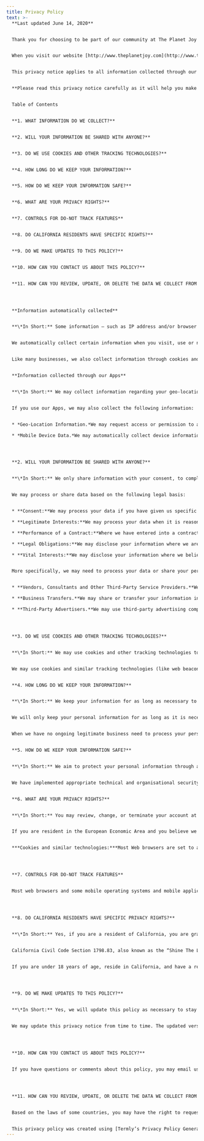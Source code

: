```yaml
---
title: Privacy Policy
text: >-
  **Last updated June 14, 2020**


  Thank you for choosing to be part of our community at The Planet Joy (“**Company**”, “**we**”, “**us**”, or “**our**”). We are committed to protecting your personal information and your right to privacy. If you have any questions or concerns about our notice, or our practices with regards to your personal information, please contact us at **spreadonejoy@gmail.com**


  When you visit our website [http://www.theplanetjoy.com](http://www.theplanetjoy.com/),mobile application, and use our services, you trust us with your personal information. We take your privacy very seriously. In this privacy notice, we seek to explain to you in the clearest way possible what information we collect, how we use it and what rights you have in relation to it. We hope you take some time to read through it carefully, as it is important. If there are any terms in this privacy notice that you do not agree with, please discontinue use of our Sites or Apps and our services.


  This privacy notice applies to all information collected through our website(such as [http://www.theplanetjoy.com](http://www.theplanetjoy.com/)), mobile application, ("**Apps**"), and/or any related services, sales, marketing or events (we refer to them collectively in this privacy notice as the "**Services**").


  **Please read this privacy notice carefully as it will help you make informed decisions about sharing your personal information with us.**


  Table of Contents


  **1. WHAT INFORMATION DO WE COLLECT?**


  **2. WILL YOUR INFORMATION BE SHARED WITH ANYONE?**


  **3. DO WE USE COOKIES AND OTHER TRACKING TECHNOLOGIES?**


  **4. HOW LONG DO WE KEEP YOUR INFORMATION?**


  **5. HOW DO WE KEEP YOUR INFORMATION SAFE?**


  **6. WHAT ARE YOUR PRIVACY RIGHTS?**


  **7. CONTROLS FOR DO-NOT TRACK FEATURES**


  **8. DO CALIFORNIA RESIDENTS HAVE SPECIFIC RIGHTS?**


  **9. DO WE MAKE UPDATES TO THIS POLICY?**


  **10. HOW CAN YOU CONTACT US ABOUT THIS POLICY?**


  **11. HOW CAN YOU REVIEW, UPDATE, OR DELETE THE DATA WE COLLECT FROM YOU?**




  **Information automatically collected**


  **\*In Short:** Some information — such as IP address and/or browser and device characteristics — is collected automatically when you visit our Services or Apps.*


  We automatically collect certain information when you visit, use or navigate the Services or Apps. This information does not reveal your specific identity (like your name or contact information) but may include device and usage information, such as your IP address, browser and device characteristics, operating system, language preferences, referring URLs, device name, country, location, information about how and when you use our Services or Apps and other technical information. This information is primarily needed to maintain the security and operation of our Services or Apps, and for our internal analytics and reporting purposes.


  Like many businesses, we also collect information through cookies and similar technologies.


  **Information collected through our Apps**


  **\*In Short:** We may collect information regarding your geo-location, mobile device, when you use our apps.*


  If you use our Apps, we may also collect the following information:


  * *Geo-Location Information.*We may request access or permission to and track location-based information from your mobile device, either continuously or while you are using our mobile application, to provide location-based services. If you wish to change our access or permissions, you may do so in your device's settings.

  * *Mobile Device Data.*We may automatically collect device information (such as your mobile device ID, model and manufacturer), operating system, version information and IP address.




  **2. WILL YOUR INFORMATION BE SHARED WITH ANYONE?**


  **\*In Short:** We only share information with your consent, to comply with laws, to provide you with services, to protect your rights, or to fulfill business obligations.*


  We may process or share data based on the following legal basis:


  * **Consent:**We may process your data if you have given us specific consent to use your personal information in a specific purpose.

  * **Legitimate Interests:**We may process your data when it is reasonably necessary to achieve our legitimate business interests.

  * **Performance of a Contract:**Where we have entered into a contract with you, we may process your personal information to fulfill the terms of our contract.

  * **Legal Obligations:**We may disclose your information where we are legally required to do so in order to comply with applicable law, governmental requests, a judicial proceeding, court order, or legal process, such as in response to a court order or a subpoena (including in response to public authorities to meet national security or law enforcement requirements).

  * **Vital Interests:**We may disclose your information where we believe it is necessary to investigate, prevent, or take action regarding potential violations of our policies, suspected fraud, situations involving potential threats to the safety of any person and illegal activities, or as evidence in litigation in which we are involved.


  More specifically, we may need to process your data or share your personal information in the following situations:


  * **Vendors, Consultants and Other Third-Party Service Providers.**We may share your data with third party vendors, service providers, contractors or agents who perform services for us or on our behalf and require access to such information to do that work. Examples include: payment processing, data analysis, email delivery, hosting services, customer service and marketing efforts. We may allow selected third parties to use tracking technology on the Services or Apps, which will enable them to collect data about how you interact with the Services or Apps over time. This information may be used to, among other things, analyse and track data, determine the popularity of certain content and better understand online activity. Unless described in this Policy, we do not share, sell, rent or trade any of your information with third parties for their promotional purposes.

  * **Business Transfers.**We may share or transfer your information in connection with, or during negotiations of, any merger, sale of company assets, financing, or acquisition of all or a portion of our business to another company.

  * **Third-Party Advertisers.**We may use third-party advertising companies to serve ads when you visit the Services or Apps. These companies may use information about your visits to our Website(s) and other websites that are contained in web cookies and other tracking technologies in order to provide advertisements about goods and services of interest to you.




  **3. DO WE USE COOKIES AND OTHER TRACKING TECHNOLOGIES?**


  **\*In Short:** We may use cookies and other tracking technologies to collect and store your information.*


  We may use cookies and similar tracking technologies (like web beacons and pixels) to access or store information. Specific information about how we use such technologies and how you can refuse certain cookies is set out in our Cookie Policy.


  **4. HOW LONG DO WE KEEP YOUR INFORMATION?**


  **\*In Short:** We keep your information for as long as necessary to fulfill the purposes outlined in this privacy notice unless otherwise required by law.*


  We will only keep your personal information for as long as it is necessary for the purposes set out in this privacy notice, unless a longer retention period is required or permitted by law (such as tax, accounting or other legal requirements).


  When we have no ongoing legitimate business need to process your personal information, we will either delete or anonymise it, or, if this is not possible (for example, because your personal information has been stored in backup archives), then we will securely store your personal information and isolate it from any further processing until deletion is possible.


  **5. HOW DO WE KEEP YOUR INFORMATION SAFE?**


  **\*In Short:** We aim to protect your personal information through a system of organisational and technical security measures.*


  We have implemented appropriate technical and organisational security measures designed to protect the security of any personal information we process. However, please also remember that we cannot guarantee that the internet itself is 100% secure. Although we will do our best to protect your personal information, transmission of personal information to and from our Services or Apps is at your own risk. You should only access the services within a secure environment.


  **6. WHAT ARE YOUR PRIVACY RIGHTS?**


  **\*In Short:** You may review, change, or terminate your account at any time.*


  If you are resident in the European Economic Area and you believe we are unlawfully processing your personal information, you also have the right to complain to your local data protection supervisory authority. You can find their contact details here: <http://ec.europa.eu/justice/data-protection/bodies/authorities/index_en.htm>.


  ***Cookies and similar technologies:***Most Web browsers are set to accept cookies by default. If you prefer, you can usually choose to set your browser to remove cookies and to reject cookies. If you choose to remove cookies or reject cookies, this could affect certain features or services of our Services or Apps. To opt-out of interest-based advertising by advertisers on our Services or Apps visit <http://www.aboutads.info/choices/>.




  **7. CONTROLS FOR DO-NOT TRACK FEATURES**


  Most web browsers and some mobile operating systems and mobile applications include a Do-Not-Track (“DNT”) feature or setting you can activate to signal your privacy preference not to have data about your online browsing activities monitored and collected. No uniform technology standard for recognising and implementing DNT signals has been finalised. As such, we do not currently respond to DNT browser signals or any other mechanism that automatically communicates your choice not to be tracked online. If a standard for online tracking is adopted that we must follow in the future, we will inform you about that practice in a revised version of this privacy notice.




  **8. DO CALIFORNIA RESIDENTS HAVE SPECIFIC PRIVACY RIGHTS?**


  **\*In Short:** Yes, if you are a resident of California, you are granted specific rights regarding access to your personal information.*


  California Civil Code Section 1798.83, also known as the “Shine The Light” law, permits our users who are California residents to request and obtain from us, once a year and free of charge, information about categories of personal information (if any) we disclosed to third parties for direct marketing purposes and the names and addresses of all third parties with which we shared personal information in the immediately preceding calendar year. If you are a California resident and would like to make such a request, please submit your request in writing to us using the contact information provided below.


  If you are under 18 years of age, reside in California, and have a registered account with the Services or Apps, you have the right to request removal of unwanted data that you publicly post on the Services or Apps. To request removal of such data, please contact us using the contact information provided below, and include the email address associated with your account and a statement that you reside in California. We will make sure the data is not publicly displayed on the Services or Apps, but please be aware that the data may not be completely or comprehensively removed from our systems.




  **9. DO WE MAKE UPDATES TO THIS POLICY?**


  **\*In Short:** Yes, we will update this policy as necessary to stay compliant with relevant laws.*


  We may update this privacy notice from time to time. The updated version will be indicated by an updated “Revised” date and the updated version will be effective as soon as it is accessible. If we make material changes to this privacy notice, we may notify you either by prominently posting a notice of such changes or by directly sending you a notification. We encourage you to review this privacy notice frequently to be informed of how we are protecting your information.




  **10. HOW CAN YOU CONTACT US ABOUT THIS POLICY?**


  If you have questions or comments about this policy, you may email us at **spreadonejoy@gmail.com**




  **11. HOW CAN YOU REVIEW, UPDATE, OR DELETE THE DATA WE COLLECT FROM YOU?**


  Based on the laws of some countries, you may have the right to request access to the personal information we collect from you, change that information, or delete it in some circumstances. To request to review, update, or delete your personal information, please submit a request form by clicking [here](https://app.termly.io/notify/e569be4e-7de8-40e1-aa34-87f945f7b4b9). We will respond to your request within 30 days.


  This privacy policy was created using [Termly’s Privacy Policy Generator](https://termly.io/products/privacy-policy-generator/?ftseo).
---
```

